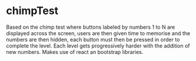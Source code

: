 # chimpTest
Based on the chimp test where buttons labeled by numbers 1 to N are displayed across the screen, users are then given time to memorise and the numbers are then hidden, each button must then be pressed in order to complete the level. Each level gets progressively harder with the addition of new numbers. Makes use of react an bootstrap libraries.
